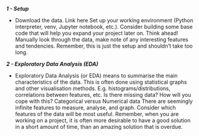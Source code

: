 ***1 - Setup***
- Download the data. Link here
Set up your working environment (Python interpreter, venv, Jupyter notebook, etc.). Consider building some base code that will help you expand your project later on. Think ahead!
Manually look through the data, make note of any interesting features and tendencies. 
Remember, this is just the setup and shouldn’t take too long. 

***2 - Exploratory Data Analysis (EDA)***
- Exploratory Data Analysis (or EDA) means to summarise the main characteristics of the data. This is often done using statistical graphs and other visualisation methods. E.g. histograms/distributions, correlations between features, etc. 
Is there missing data? How will you cope with this?
Categorical versus Numerical data
There are seemingly infinite features to measure, analyse, and graph. Consider which features of the data will be most useful. 
Remember, when you are working on a project, it is often more desirable to have a good solution in a short amount of time, than an amazing solution that is overdue.
